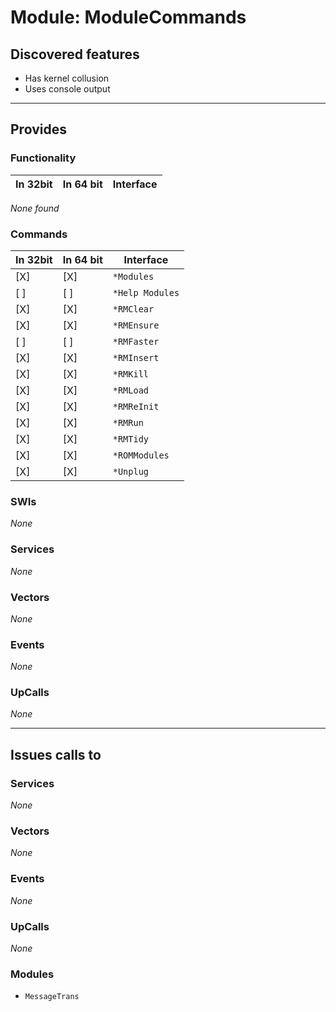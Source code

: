 # Module: ModuleCommands

## Discovered features


* Has kernel collusion
* Uses console output

---

## Provides

### Functionality

| In 32bit | In 64 bit | Interface |
|----------|-----------|-----------|

*None found*

### Commands


| In 32bit | In 64 bit | Interface |
|----------|-----------|-----------|
| [X]      | [X]       | `*Modules` |
| [ ]      | [ ]       | `*Help Modules` |
| [X]      | [X]       | `*RMClear` |
| [X]      | [X]       | `*RMEnsure` |
| [ ]      | [ ]       | `*RMFaster` |
| [X]      | [X]       | `*RMInsert` |
| [X]      | [X]       | `*RMKill` |
| [X]      | [X]       | `*RMLoad` |
| [X]      | [X]       | `*RMReInit` |
| [X]      | [X]       | `*RMRun` |
| [X]      | [X]       | `*RMTidy` |
| [X]      | [X]       | `*ROMModules` |
| [X]      | [X]       | `*Unplug` |


### SWIs


*None*


### Services


*None*


### Vectors


*None*


### Events


*None*


### UpCalls


*None*


---

## Issues calls to

### Services


*None*


### Vectors


*None*


### Events


*None*


### UpCalls


*None*


### Modules


* `MessageTrans`


